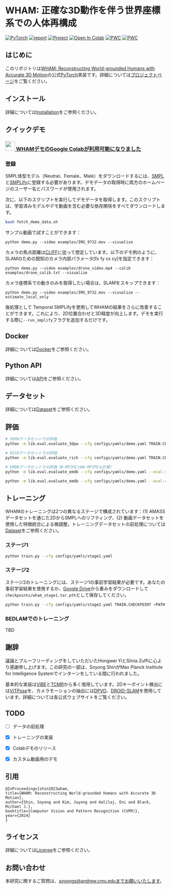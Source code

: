 # WHAM: 正確な3D動作を伴う世界座標系での人体再構成

<a href="https://pytorch.org/get-started/locally/"><img alt="PyTorch" src="https://img.shields.io/badge/PyTorch-ee4c2c?logo=pytorch&logoColor=white"></a> [![report](https://img.shields.io/badge/arxiv-report-red)](https://arxiv.org/abs/2312.07531) <a href="https://wham.is.tue.mpg.de/"><img alt="Project" src="https://img.shields.io/badge/-Project%20Page-lightgrey?logo=Google%20Chrome&color=informational&logoColor=white"></a> [![Open In Colab](https://colab.research.google.com/assets/colab-badge.svg)](https://colab.research.google.com/drive/1ysUtGSwidTQIdBQRhq0hj63KbseFujkn?usp=sharing)
 [![PWC](https://img.shields.io/endpoint.svg?url=https://paperswithcode.com/badge/wham-reconstructing-world-grounded-humans/3d-human-pose-estimation-on-3dpw)](https://paperswithcode.com/sota/3d-human-pose-estimation-on-3dpw?p=wham-reconstructing-world-grounded-humans) [![PWC](https://img.shields.io/endpoint.svg?url=https://paperswithcode.com/badge/wham-reconstructing-world-grounded-humans/3d-human-pose-estimation-on-emdb)](https://paperswithcode.com/sota/3d-human-pose-estimation-on-emdb?p=wham-reconstructing-world-grounded-humans)

## はじめに
このリポジトリは[WHAM: Reconstructing World-grounded Humans with Accurate 3D Motion](https://arxiv.org/abs/2312.07531)の公式[PyTorch](https://pytorch.org/)実装です。詳細については[プロジェクトページ](https://wham.is.tue.mpg.de/)をご覧ください。

## インストール
詳細については[Installation](docs/INSTALL.md)をご参照ください。

## クイックデモ

### [<img src="https://i.imgur.com/QCojoJk.png" width="30"> WHAMデモのGoogle Colabが利用可能になりました](https://colab.research.google.com/drive/1ysUtGSwidTQIdBQRhq0hj63KbseFujkn?usp=sharing)

### 登録

SMPL体型モデル（Neutral、Female、Male）をダウンロードするには、[SMPL](https://smpl.is.tue.mpg.de/)と[SMPLify](https://smplify.is.tue.mpg.de/)に登録する必要があります。デモデータの取得時に両方のホームページのユーザー名とパスワードが使用されます。

次に、以下のスクリプトを実行してデモデータを取得します。このスクリプトは、学習済みモデルやデモ動画を含む必要な依存関係をすべてダウンロードします。

```bash
bash fetch_demo_data.sh
```

サンプル動画で試すことができます：
```
python demo.py --video examples/IMG_9732.mov --visualize
```

カメラの焦点距離は[CLIFF](https://github.com/haofanwang/CLIFF)に従って想定しています。以下のデモ例のように、SLAMのための既知のカメラ内部パラメータ[fx fy cx cy]を指定できます：
```
python demo.py --video examples/drone_video.mp4 --calib examples/drone_calib.txt --visualize
```

カメラ座標系での動きのみを取得したい場合は、SLAMをスキップできます：
```
python demo.py --video examples/IMG_9732.mov --visualize --estimate_local_only
```

後処理として Temporal SMPLifyを使用してWHAMの結果をさらに改善することができます。これにより、2D位置合わせと3D精度が向上します。デモを実行する際に`--run_smplify`フラグを追加するだけです。

## Docker

詳細については[Docker](docs/DOCKER.md)をご参照ください。

## Python API

詳細については[API](docs/API.md)をご参照ください。

## データセット
詳細については[Dataset](docs/DATASET.md)をご参照ください。

## 評価
```bash
# 3DPWデータセットでの評価
python -m lib.eval.evaluate_3dpw --cfg configs/yamls/demo.yaml TRAIN.CHECKPOINT checkpoints/wham_vit_w_3dpw.pth.tar

# RICHデータセットでの評価
python -m lib.eval.evaluate_rich --cfg configs/yamls/demo.yaml TRAIN.CHECKPOINT checkpoints/wham_vit_w_3dpw.pth.tar

# EMDBデータセットでの評価（W-MPJPEとWA-MPJPEも計算）
python -m lib.eval.evaluate_emdb --cfg configs/yamls/demo.yaml --eval-split 1 TRAIN.CHECKPOINT checkpoints/wham_vit_w_3dpw.pth.tar   # EMDB 1

python -m lib.eval.evaluate_emdb --cfg configs/yamls/demo.yaml --eval-split 2 TRAIN.CHECKPOINT checkpoints/wham_vit_w_3dpw.pth.tar   # EMDB 2
```

## トレーニング
WHAMのトレーニングは2つの異なるステージで構成されています：(1) AMASSデータセットを通じた2DからSMPLへのリフティング、(2) 動画データセットを使用した特徴統合による微調整。トレーニングデータセットの前処理については[Dataset](docs/DATASET.md)をご参照ください。

### ステージ1
```bash
python train.py --cfg configs/yamls/stage1.yaml
```

### ステージ2
ステージ2のトレーニングには、ステージ1の事前学習結果が必要です。あなたの事前学習結果を使用するか、[Google Drive](https://drive.google.com/file/d/1Erjkho7O0bnZFawarntICRUCroaKabRE/view?usp=sharing)から重みをダウンロードして`checkpoints/wham_stage1.tar.pth`として保存してください。
```bash
python train.py --cfg configs/yamls/stage2.yaml TRAIN.CHECKPOINT <PATH-TO-STAGE1-RESULTS>
```

### BEDLAMでのトレーニング
TBD

## 謝辞
議論とプルーフリーディングをしていただいたHongwei YiとSilvia Zuffiに心より感謝申し上げます。この研究の一部は、Soyong ShinがMax Planck Institute for Intelligence Systemでインターンをしている間に行われました。

基本的な実装は[VIBE](https://github.com/mkocabas/VIBE)と[TCMR](https://github.com/hongsukchoi/TCMR_RELEASE)から多く借用しています。2Dキーポイント検出には[ViTPose](https://github.com/ViTAE-Transformer/ViTPose)を、カメラモーションの抽出には[DPVO](https://github.com/princeton-vl/DPVO)、[DROID-SLAM](https://github.com/princeton-vl/DROID-SLAM)を使用しています。詳細については各公式ウェブサイトをご覧ください。

## TODO

- [ ] データの前処理

- [x] トレーニングの実装

- [x] Colabデモのリリース

- [x] カスタム動画用のデモ

## 引用
```
@InProceedings{shin2023wham,  
title={WHAM: Reconstructing World-grounded Humans with Accurate 3D Motion},
author={Shin, Soyong and Kim, Juyong and Halilaj, Eni and Black, Michael J.},  
booktitle={Computer Vision and Pattern Recognition (CVPR)},  
year={2024}  
}  
```

## ライセンス
詳細については[License](./LICENSE)をご参照ください。

## お問い合わせ
本研究に関するご質問は、soyongs@andrew.cmu.eduまでお願いいたします。